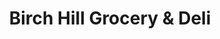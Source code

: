 ---
title: "Birch Hill Grocery & Deli"
url: /presque-isle/birch-hill-grocery-and-deli/
shop: convenience
---